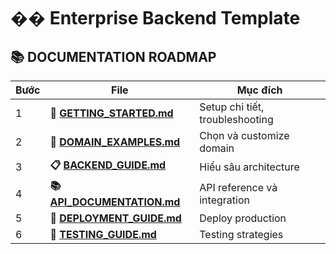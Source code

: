 # �� Enterprise Backend Template

## 📚 **DOCUMENTATION ROADMAP**

| Bước | File | Mục đích
|------|------|---------|
| 1 | **🚀 [GETTING_STARTED.md](GETTING_STARTED.md)** | Setup chi tiết, troubleshooting
| 2 | **🎯 [DOMAIN_EXAMPLES.md](DOMAIN_EXAMPLES.md)** | Chọn và customize domain
| 3 | **📋 [BACKEND_GUIDE.md](BACKEND_GUIDE.md)** | Hiểu sâu architecture
| 4 | **📚 [API_DOCUMENTATION.md](API_DOCUMENTATION.md)** | API reference và integration
| 5 | **🚀 [DEPLOYMENT_GUIDE.md](DEPLOYMENT_GUIDE.md)** | Deploy production
| 6 | **🧪 [TESTING_GUIDE.md](TESTING_GUIDE.md)** | Testing strategies
